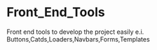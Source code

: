 # Front_End_Tools
Front end tools to develop the project easily e.i. Buttons,Catds,Loaders,Navbars,Forms,Templates
